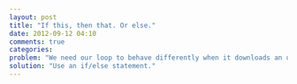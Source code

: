 ```yaml
---
layout: post
title: "If this, then that. Or else."
date: 2012-09-12 04:10
comments: true
categories: 
problem: "We need our loop to behave differently when it downloads an unwanted file."
solution: "Use an if/else statement."
---
```

